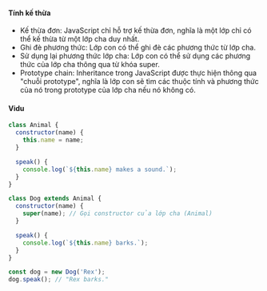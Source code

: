#### Tính kế thừa

- Kế thừa đơn: JavaScript chỉ hỗ trợ kế thừa đơn, nghĩa là một lớp chỉ có thể kế thừa từ một lớp cha duy nhất.
- Ghi đè phương thức: Lớp con có thể ghi đè các phương thức từ lớp cha.
- Sử dụng lại phương thức lớp cha: Lớp con có thể sử dụng các phương thức của lớp cha thông qua từ khóa super.
- Prototype chain: Inheritance trong JavaScript được thực hiện thông qua "chuỗi prototype", nghĩa là lớp con sẽ tìm các thuộc tính và phương thức của nó trong prototype của lớp cha nếu nó không có.

#### Vidu

```js
class Animal {
  constructor(name) {
    this.name = name;
  }

  speak() {
    console.log(`${this.name} makes a sound.`);
  }
}

class Dog extends Animal {
  constructor(name) {
    super(name); // Gọi constructor của lớp cha (Animal)
  }

  speak() {
    console.log(`${this.name} barks.`);
  }
}

const dog = new Dog('Rex');
dog.speak(); // "Rex barks."
```
